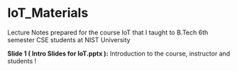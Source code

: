 # IoT_Materials
Lecture Notes prepared for the course IoT that I taught to B.Tech 6th semester CSE students at NIST University

**Slide 1 ( Intro Slides for IoT.pptx ):** Introduction to the course, instructor and students ! 
